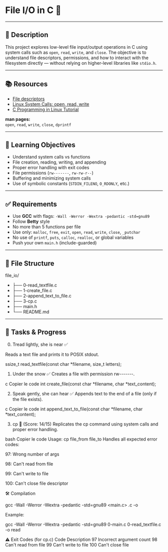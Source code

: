 # File I/O in C 🔧


---

## 📝 Description

This project explores low-level file input/output operations in C using system calls such as `open`, `read`, `write`, and `close`. The objective is to understand file descriptors, permissions, and how to interact with the filesystem directly — without relying on higher-level libraries like `stdio.h`.

---

## 📚 Resources

- [File descriptors](https://www.geeksforgeeks.org/file-descriptors-in-c-c-with-examples/)
- [Linux System Calls: open, read, write](https://www.geeksforgeeks.org/input-output-system-calls-c-create-open-close-read-write/)
- [C Programming in Linux Tutorial](https://www.youtube.com/watch?v=V7WvT9Z3XF0)

**man pages:**  
`open`, `read`, `write`, `close`, `dprintf`

---

## 🎯 Learning Objectives

- Understand system calls vs functions
- File creation, reading, writing, and appending
- Proper error handling with exit codes
- File permissions (`rw-------`, `rw-rw-r--`)
- Buffering and minimizing system calls
- Use of symbolic constants (`STDIN_FILENO`, `O_RDONLY`, etc.)

---

## ✅ Requirements

- Use **GCC** with flags: `-Wall -Werror -Wextra -pedantic -std=gnu89`
- Follow **Betty** style
- No more than 5 functions per file
- Use only: `malloc`, `free`, `exit`, `open`, `read`, `write`, `close`, `_putchar`
- No use of `printf`, `puts`, `calloc`, `realloc`, or global variables
- Push your own `main.h` (include-guarded)

---

## 📂 File Structure

file_io/
- ├── 0-read_textfile.c
- ├── 1-create_file.c
- ├── 2-append_text_to_file.c
- ├── 3-cp.c
- ├── main.h
- └── README.md


---

## 🧪 Tasks & Progress

0. Tread lightly, she is near ✅

Reads a text file and prints it to POSIX stdout.

ssize_t read_textfile(const char *filename, size_t letters);

1. Under the snow ✅
Creates a file with permission rw-------.

c
Copier le code
int create_file(const char *filename, char *text_content);

2. Speak gently, she can hear ✅
Appends text to the end of a file (only if the file exists).

c
Copier le code
int append_text_to_file(const char *filename, char *text_content);

3. cp 🔄 (Score: 14/15)
Replicates the cp command using system calls and proper error handling.

bash
Copier le code
Usage: cp file_from file_to
Handles all expected error codes:

97: Wrong number of args

98: Can't read from file

99: Can't write to file

100: Can't close file descriptor

🛠 Compilation

gcc -Wall -Werror -Wextra -pedantic -std=gnu89 <main.c> <task>.c -o <output>

Example:

gcc -Wall -Werror -Wextra -pedantic -std=gnu89 0-main.c 0-read_textfile.c -o read


⚠️ Exit Codes (for cp.c)
Code	Description
97	Incorrect argument count
98	Can't read from file
99	Can't write to file
100	Can't close file


